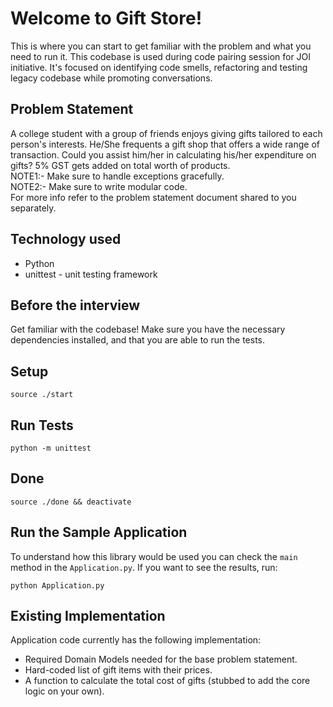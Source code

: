 # Welcome to Gift Store!
This is where you can start to get familiar with the problem and what you need to run it.
This codebase is used during code pairing session for JOI initiative.
It's focused on identifying code smells, refactoring and testing legacy codebase while promoting conversations.

## Problem Statement
A college student with a group of friends enjoys giving gifts tailored to each person's interests. He/She frequents a gift shop that offers a wide range of transaction. Could you assist him/her in calculating his/her expenditure on gifts?
5% GST gets added on total worth of products.<br>
NOTE1:- Make sure to handle exceptions gracefully.<br>
NOTE2:- Make sure to write modular code.<br>
For more info refer to the problem statement document shared to you separately.

## Technology used
- Python
- unittest - unit testing framework

## Before the interview
Get familiar with the codebase! Make sure you have the necessary dependencies installed, and that you are able to run the tests.

## Setup
```console
source ./start
```

## Run Tests
```console
python -m unittest
```

## Done
```console
source ./done && deactivate
```

## Run the Sample Application
To understand how this library would be used you can check the `main` method in the `Application.py`. If you want to see the results, run:
```console
python Application.py
```

## Existing Implementation
Application code currently has the following implementation:
- Required Domain Models needed for the base problem statement.
- Hard-coded list of gift items with their prices.
- A function to calculate the total cost of gifts (stubbed to add the core logic on your own).